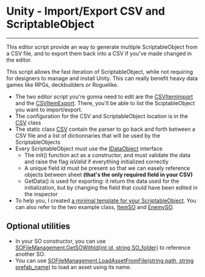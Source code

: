 # Unity - Import/Export CSV and ScriptableObject
---
This editor script provide an way to generate multiple ScriptableObject from a CSV file, and to export them back into a CSV if you've made changed in the editor.

This script allows the fast iteration of ScriptableObject, while not requiring for designers to manage and install Unity. This can really benefit heavy data games like RPGs, deckbuilders or Roguelike.

- The two editor script you're gonna need to edit are the [CSVItemImport](Assets/Editor/CSVItemImport.cs) and the [CSVItemExport](Assets/Editor/CSVItemExport.cs). There, you'll be able to list the SciptableObject you want to import/export.
- The configuration for the CSV and ScriptableObject location is in the [CSV](Assets/SCRIPT/UTILS/CSV.cs) class
- The static class [CSV](Assets/SCRIPT/UTILS/CSV.cs) contain the parser to go back and forth between a CSV file and a list of dictionnaries that will be used by the ScriptableObjects
- Every ScriptableObject must use the [IDataObject](Assets/SCRIPT/DATA/1-SO_CLASS/Interface/IDataObject.cs) interface
	- The init() function act as a constructor, and must validate the data and raise the flag *isValid* if everything initialized correctly
	- A unique field *id* must be present so that we can easely reference objects between sheet **(that's the only required field in your CSV)**
	- GetData() is used for exporting: it return the data used for the initialization, but by changing the field that could have been edited in the inspector
- To help you, I created [a minimal template for your ScriptableObject](Assets/SCRIPT/DATA/01-SO_CLASS/MinimalSO.cs). You can also refer to the two example class, [ItemSO](Assets/SCRIPT/DATA/01-SO_CLASS/ItemSO.cs) and [EnemySO](Assets/SCRIPT/DATA/01-SO_CLASS/EnemySO.cs).

## Optional utilities
- In your SO constructor, you can use [SOFileManagement.GetSOWithId<ItemSO>(int id, string SO_folder)](Assets/Editor/UtilsSO/SOFileManagement.cs) to reference another SO.
- You can use [SOFileManagement.LoadAssetFromFile<T>(string path, string prefab_name)](Assets/Editor/UtilsSO/SOFileManagement.cs) to load an asset using its name.